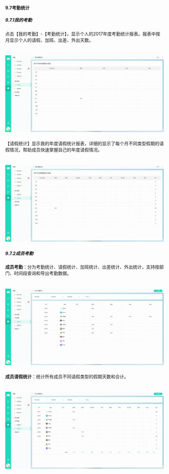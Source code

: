 #### 9.7考勤统计

##### 9.7.1我的考勤

点击【我的考勤】-【考勤统计】，显示个人的2017年度考勤统计报表。报表中按月显示个人的请假、加班、出差、外出天数。

# ![](/assets/9.7.1考勤统计.png)

【请假统计】显示我的年度请假统计报表，详细的显示了每个月不同类型假期的请假情况，帮助成员快速掌握自己的年度请假情况。

# ![](/assets/9.7.1请假统计.png)

##### 9.7.2成员考勤

**成员考勤**：分为考勤统计、请假统计、加班统计、出差统计、外出统计，支持按部门、时间段查询和导出考勤数据。

# ![](/assets/9.7.2成员考勤-考勤统计.png)

**成员请假统计**：统计所有成员不同请假类型的假期天数和合计。

# ![](/assets/9.7.2成员考勤-请假统计.png)
